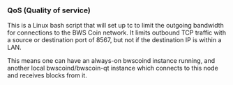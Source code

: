 ### QoS (Quality of service) ###

This is a Linux bash script that will set up tc to limit the outgoing bandwidth for connections to the BWS Coin network. It limits outbound TCP traffic with a source or destination port of 8567, but not if the destination IP is within a LAN.

This means one can have an always-on bwscoind instance running, and another local bwscoind/bwscoin-qt instance which connects to this node and receives blocks from it.

